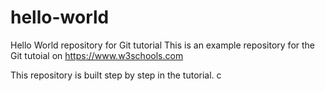 # hello-world
Hello World repository for Git tutorial
This is an example repository for the Git tutoial on https://www.w3schools.com

This repository is built step by step in the tutorial.
c
